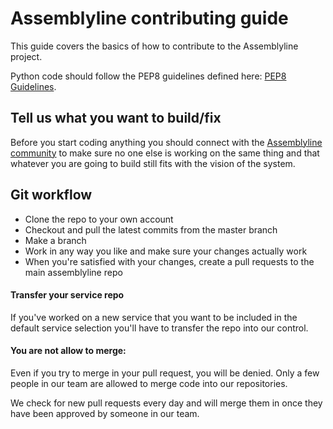 # Assemblyline contributing guide

This guide covers the basics of how to contribute to the Assemblyline project.

Python code should follow the PEP8 guidelines defined here: [PEP8 Guidelines](https://www.python.org/dev/peps/pep-0008/).

## Tell us what you want to build/fix
Before you start coding anything you should connect with the [Assemblyline community](https://groups.google.com/d/forum/cse-cst-assemblyline) to make sure no one else is working on the same thing and that whatever you are going to build still fits with the vision of the system.

## Git workflow

- Clone the repo to your own account
- Checkout and pull the latest commits from the master branch
- Make a branch
- Work in any way you like and make sure your changes actually work
- When you're satisfied with your changes, create a pull requests to the main assemblyline repo

#### Transfer your service repo
If you've worked on a new service that you want to be included in the default service selection you'll have to transfer the repo into our control.

#### You are not allow to merge:

Even if you try to merge in your pull request, you will be denied. Only a few people in our team are allowed to merge code into our repositories.

We check for new pull requests every day and will merge them in once they have been approved by someone in our team.
